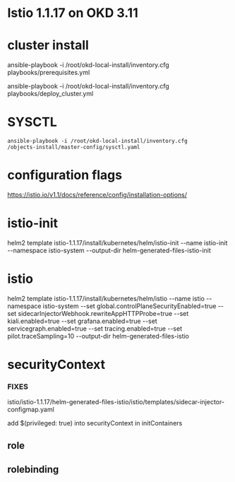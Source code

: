 # Istio 1.1.17 on OKD 3.11

# cluster install

ansible-playbook -i /root/okd-local-install/inventory.cfg playbooks/prerequisites.yml

ansible-playbook -i /root/okd-local-install/inventory.cfg playbooks/deploy_cluster.yml

# SYSCTL

    ansible-playbook -i /root/okd-local-install/inventory.cfg        /objects-install/master-config/sysctl.yaml

# configuration flags

<https://istio.io/v1.1/docs/reference/config/installation-options/>

# istio-init

helm2 template istio-1.1.17/install/kubernetes/helm/istio-init --name istio-init --namespace istio-system --output-dir helm-generated-files-istio-init

# istio

helm2 template istio-1.1.17/install/kubernetes/helm/istio --name istio --namespace istio-system --set global.controlPlaneSecurityEnabled=true --set sidecarInjectorWebhook.rewriteAppHTTPProbe=true --set kiali.enabled=true --set grafana.enabled=true --set servicegraph.enabled=true --set tracing.enabled=true --set pilot.traceSampling=10 --output-dir helm-generated-files-istio

# securityContext

### FIXES

istio/istio-1.1.17/helm-generated-files-istio/istio/templates/sidecar-injector-configmap.yaml

add $(privileged: true) into securityContext in initContainers

## role

## rolebinding
